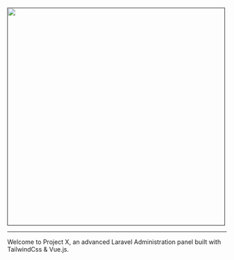 <a href=""><img src="http://tristanelliott.co.za/wp-content/uploads/2020/06/Logo_w_Text_final.png" width="500" style="text-align:center"/></a>
<hr/>

Welcome to Project X, an advanced Laravel Administration panel built with TailwindCss & Vue.js.
